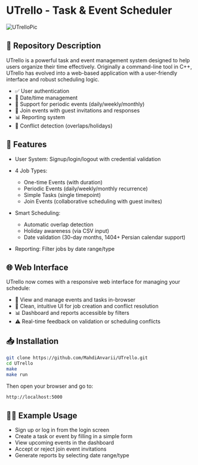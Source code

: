 # UTrello - Task & Event Scheduler  
![UTrelloPic](https://drive.google.com/uc?export=view&id=10GTguiuto93vsm8TyHQNkB093Uyds2dG)

## 📝 Repository Description
UTrello is a powerful task and event management system designed to help users organize their time effectively.
Originally a command-line tool in C++, UTrello has evolved into a web-based application with a user-friendly interface and robust scheduling logic.
- ✅ User authentication
- 📅 Date/time management
- 🔄 Support for periodic events (daily/weekly/monthly)
- 🤝 Join events with guest invitations and responses
- 📊 Reporting system
- 🚫 Conflict detection (overlaps/holidays)

## 🚀 Features
- User System: Signup/login/logout with credential validation

- 4 Job Types:

  - One-time Events (with duration)
  - Periodic Events (daily/weekly/monthly recurrence)
  - Simple Tasks (single timepoint)
  - Join Events (collaborative scheduling with guest invites)

- Smart Scheduling:
  
  - Automatic overlap detection
  - Holiday awareness (via CSV input)
  - Date validation (30-day months, 1404+ Persian calendar support)

- Reporting: Filter jobs by date range/type

## 🌐 Web Interface
UTrello now comes with a responsive web interface for managing your schedule:

- 📅 View and manage events and tasks in-browser
- 🧭 Clean, intuitive UI for job creation and conflict resolution
- 📊 Dashboard and reports accessible by filters
- ⚠️ Real-time feedback on validation or scheduling conflicts

## 📥 Installation

```bash
git clone https://github.com/MahdiAnvarii/UTrello.git
cd UTrello
make
make run
```

Then open your browser and go to:

```bash
http://localhost:5000 
```

## 👨‍💻 Example Usage

- Sign up or log in from the login screen
- Create a task or event by filling in a simple form
- View upcoming events in the dashboard
- Accept or reject join event invitations
- Generate reports by selecting date range/type
